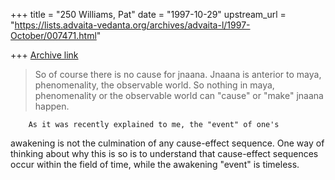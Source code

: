 +++
title = "250 Williams, Pat"
date = "1997-10-29"
upstream_url = "https://lists.advaita-vedanta.org/archives/advaita-l/1997-October/007471.html"

+++
[Archive link](https://lists.advaita-vedanta.org/archives/advaita-l/1997-October/007471.html)

> So of course there is no cause for jnaana.  Jnaana is anterior to
> maya,
> phenomenality, the observable world.  So nothing in maya,
> phenomenality or
> the observable world can "cause" or "make" jnaana happen.
>
        As it was recently explained to me, the "event" of one's
awakening is not the culmination of any cause-effect sequence.  One way
of thinking about why this is so is to understand that cause-effect
sequences occur within the field of time, while the awakening "event" is
timeless.

